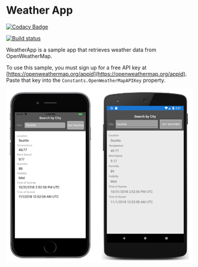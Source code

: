 # Weather App

[![Codacy Badge](https://api.codacy.com/project/badge/Grade/b66d2477a3194e59aae26a82163b61d3)](https://app.codacy.com/manual/srivatsams/weather-app?utm_source=github.com&utm_medium=referral&utm_content=srivatsamarichi/weather-app&utm_campaign=Badge_Grade_Settings)

[![Build status](https://build.appcenter.ms/v0.1/apps/d9080f57-9301-456a-b339-2b3c3bed3f9b/branches/master/badge)](https://appcenter.ms)

WeatherApp is a sample app that retrieves weather data from OpenWeatherMap.

To use this sample, you must sign up for a free API key at [https://openweathermap.org/appid](https://openweathermap.org/appid). Paste that key into the `Constants.OpenWeatherMapAPIKey` property.

![Weather App application screenshot](Screenshots/01All.png "Weather App application screenshot")
